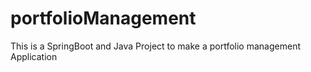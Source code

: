 # portfolioManagement
This is a SpringBoot and Java Project to make a portfolio management Application
